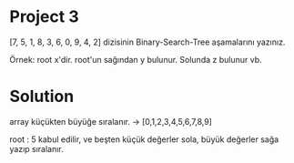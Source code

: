 # Project 3

[7, 5, 1, 8, 3, 6, 0, 9, 4, 2] dizisinin Binary-Search-Tree aşamalarını yazınız.

Örnek: root x'dir. root'un sağından y bulunur. Solunda z bulunur vb.

# Solution

array küçükten büyüğe sıralanır. -> [0,1,2,3,4,5,6,7,8,9]


root : 5 kabul edilir, ve beşten küçük değerler sola, büyük değerler sağa yazıp sıralanır.










